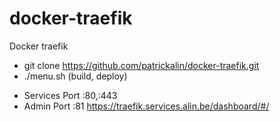 # docker-traefik
Docker traefik

- git clone https://github.com/patrickalin/docker-traefik.git
- ./menu.sh (build, deploy)

* Services Port :80,:443
* Admin Port :81 https://traefik.services.alin.be/dashboard/#/
